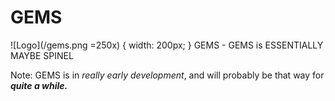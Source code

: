# GEMS
![Logo](/gems.png =250x) { width: 200px; }
GEMS - GEMS is ESSENTIALLY MAYBE SPINEL

Note: GEMS is in *really early development*, and will probably be that way for ***quite a while.***
